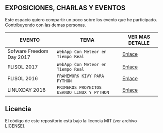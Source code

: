 ## EXPOSICIONES, CHARLAS Y EVENTOS

Este espacio quiero compartir un poco sobre los evento que  he participado. Contribuyendo con las demas personas.

| EVENTO    | TEMA| VER MAS DETALLE |
|-----------| -------------|    -------------|
| Sofware Freedom Day 2017   |  `WebApp Con Meteor en Tiempo Real` | [Enlace](Flisol2017-Meteor/)|    
| FLISOL 2017   |  `WebApp Con Meteor en Tiempo Real` | [Enlace](Flisol2017-Meteor/)|    
| FLISOL 2016  |  `FRAMEWORK KIVY PARA PYTHON` | [Enlace](FLISOL/)   
| LINUXDAY 2016 | `PRIMEROS PROYECTOS USANDO LINUX Y PYTHON`|[Enlace](LinuxDay/)| 



## Licencia
El código de este repositorio está bajo la licencia MIT (ver archivo LICENSE).

